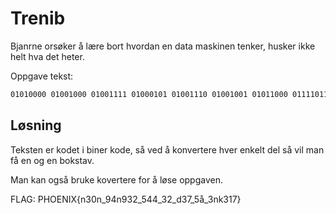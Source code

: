 # Trenib

Bjanrne orsøker å lære bort hvordan en data maskinen tenker, husker ikke helt hva det heter. 

Oppgave tekst: 

```txt
01010000 01001000 01001111 01000101 01001110 01001001 01011000 01111011 01101110 00110011 00110000 01101110 01011111 00111001 00110100 01101110 00111001 00110011 00110010 01011111 00110101 00110100 00110100 01011111 00110011 00110010 01011111 01100100 00110011 00110111 01011111 00110101 11100101 01011111 00110011 01101110 01101011 00110011 00110001 00110111 01111101
```

## Løsning

Teksten er kodet i biner kode, så ved å konvertere hver enkelt del så vil man få en og en bokstav.

Man kan også bruke kovertere for å løse oppgaven.

FLAG: PHOENIX{n30n_94n932_544_32_d37_5å_3nk317}


